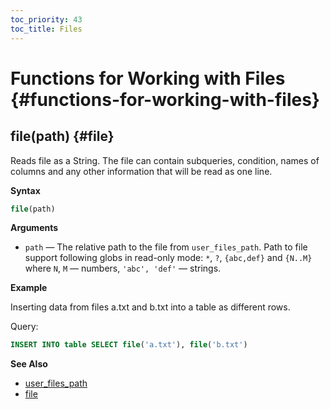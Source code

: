 ```yaml
---
toc_priority: 43
toc_title: Files
---
```


# Functions for Working with Files {#functions-for-working-with-files}

## file(path) {#file}

Reads file as a String. The file can contain subqueries, condition, names of columns and any other information that will be read as one line.

**Syntax**

``` sql
file(path)
```

**Arguments**

-   `path` — The relative path to the file from `user_files_path`. Path to file support following globs in read-only mode: `*`, `?`, `{abc,def}` and `{N..M}` where `N`, `M` — numbers, `'abc', 'def'` — strings.

**Example**

Inserting data from files a.txt and b.txt into a table as different rows.

Query:

``` sql
INSERT INTO table SELECT file('a.txt'), file('b.txt')
```

**See Also**

-   [user_files_path](../../operations/server-configuration-parameters/settings.md#server_configuration_parameters-user_files_path)
-   [file](../table-functions/file/)

